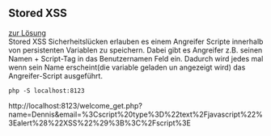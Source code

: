 ## Stored XSS
[zur Lösung](solution/readme.md)  
Stored XSS Sicherheitslücken erlauben es einem Angreifer Scripte innerhalb von persistenten Variablen zu speichern.
Dabei gibt es Angreifer z.B. seinen Namen + Script-Tag in das Benutzernamen Feld ein. Dadurch wird jedes mal wenn sein Name erscheint(die variable geladen un angezeigt wird) das Angreifer-Script ausgeführt.


```shell
php -S localhost:8123
```

http://localhost:8123/welcome_get.php?name=Dennis&email=%3Cscript%20type%3D%22text%2Fjavascript%22%3Ealert%28%22XSS%22%29%3B%3C%2Fscript%3E
